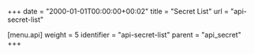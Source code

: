 +++
date = "2000-01-01T00:00:00+00:02"
title = "Secret List"
url = "api-secret-list"

[menu.api]
  weight = 5
  identifier = "api-secret-list"
  parent = "api_secret"
+++
